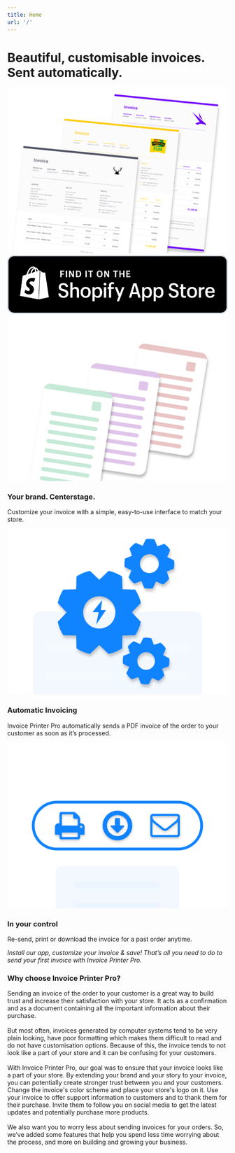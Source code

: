 ```yaml
---
title: Home
url: '/'
---
```

<h1 class="page-heading">Beautiful, customisable invoices.<br/>Sent automatically.</h1>
<img src="/assets/img/Banner.png" class="banner-image" alt="Invoice Falcon banner with invoice samples" />
<div class="store-badge-container">
  <a href="https://apps.shopify.com/invoice-falcon" class="store-badge-link">
    <img src="/assets/img/StoreBadge.png" class="store-badge-image" />
  </a>
</div>
<div class="features-container">
  <div class="feature">
    <img src="/assets/img/KB1.png" class="feature-image" />
    <h3 class="feature-title">Your brand. Centerstage.</h3>
    <p class="feature-description">Customize your invoice with a simple, easy-to-use interface to match your store.</p>
  </div>
  <div class="feature">
    <img src="/assets/img/KB2.png" class="feature-image" />
    <h3 class="feature-title">Automatic Invoicing</h3>
    <p class="feature-description">Invoice Printer Pro automatically sends a PDF invoice of the order to your customer as soon as it’s processed.</p>
  </div>
  <div class="feature">
    <img src="/assets/img/KB3.png" class="feature-image" />
    <h3 class="feature-title">In your control</h3>
    <p class="feature-description">Re-send, print or download the invoice for a past order anytime.</p>
  </div>
</div>
<div class="testimonial">
  <i>Install our app, customize your invoice & save! That’s all you need to do to send your first invoice with Invoice Printer Pro.</i>
</div>
<div class="content">
  <h3 class="content-title">Why choose Invoice Printer Pro?</h3>
  <p>Sending an invoice of the order to your customer is a great way to build trust and increase their satisfaction with your store. It acts as a confirmation and as a document containing all the important information about their purchase.<br/><br/>But most often, invoices generated by computer systems tend to be very plain looking, have poor formatting which makes them difficult to read and do not have customisation options. Because of this, the invoice tends to not look like a part of your store and it can be confusing for your customers.<br/><br/>With Invoice Printer Pro, our goal was to ensure that your invoice looks like a part of your store. By extending your brand and your story to your invoice, you can potentially create stronger trust between you and your customers. Change the invoice's color scheme and place your store's logo on it. Use your invoice to offer support information to customers and to thank them for their purchase. Invite them to follow you on social media to get the latest updates and potentially purchase more products.<br/><br/>We also want you to worry less about sending invoices for your orders. So, we’ve added some features that help you spend less time worrying about the process, and more on building and growing your business.</p>
</div>
